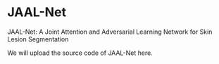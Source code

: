 # JAAL-Net
JAAL-Net: A Joint Attention and Adversarial Learning Network for Skin Lesion Segmentation

We will upload the source code of JAAL-Net here.

